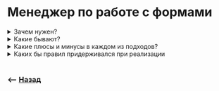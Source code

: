 # Менеджер по работе с формами  

<details>
<summary> Зачем нужен?</summary>

![illustration](https://raw.githubusercontent.com/webster6667/documentation/master/documentation-data/illustrations/dd-up.svg)

🎯 Самописки долго писать и отлаживать, и в итоге прийдеш к уже готовому решению крутящемся на одном и том же патерне   
🎯 Оборачивают все приложение одной фиксированной логикой        
🎯 Позволяет разделять чистый `ui`, `клиенсткую валидацию`, и `бизнес логику`    
&emsp;&emsp; 👆 Своего рода стор для формы  


![illustration](https://raw.githubusercontent.com/webster6667/documentation/master/documentation-data/illustrations/dd-down.svg)

</details>

<details>
<summary> Какие бывают?</summary>

![illustration](https://raw.githubusercontent.com/webster6667/documentation/master/documentation-data/illustrations/dd-up.svg)

🎯 Контролируемые      
&emsp;&emsp; 👆 Каждое действие проходит через стейт, и только после этого отрисовываеться, `Formik`    

🎯 Не контролируемые      
&emsp;&emsp; 👆 Каждый инпут управляеться императивным подходом, заранее заготовленными функциями используя рефы и ванильный `js`      

![illustration](https://raw.githubusercontent.com/webster6667/documentation/master/documentation-data/illustrations/dd-down.svg)

</details>

<details>
<summary> Какие плюсы и минусы в каждом из подходов?</summary>

![illustration](https://raw.githubusercontent.com/webster6667/documentation/master/documentation-data/illustrations/dd-up.svg)

🎯 Контролируемые      
&emsp;&emsp; ✅ Логика работы хорошо связана, простая и предсказуемая    
&emsp;&emsp;&emsp;&emsp; 👆 Из любого места внутри формы можно получить или изменить данные стора

&emsp;&emsp; ❌ Каждое микро событие (`touched`) перебирает весь стор  
&emsp;&emsp;&emsp;&emsp; 👆 Как результат либо много перерисовок, либо много кеширования      

---

🎯 Не контролируемые       
&emsp;&emsp; ✅ Меньше перерисовок, так как изменение инпутов происходит императивным путем    
&emsp;&emsp; ❌ Из за императивности гораздо сложнее выстроить связи между инпутами, а логика этих связей становиться не очевидной  

![illustration](https://raw.githubusercontent.com/webster6667/documentation/master/documentation-data/illustrations/dd-down.svg)

</details>

<details>
<summary> Каких бы правил придерживался при реализации </summary>

![illustration](https://raw.githubusercontent.com/webster6667/documentation/master/documentation-data/illustrations/dd-up.svg)

🎯 Разделять `ui` и `field` на два независимых слоя  
🎯 Хранить абстрактные `fields`, например `text, radio, number`      
🎯 Если логика работы одного и того же абстрактного `field` отличаются, то разбить абстракцию на два разных инстанса `primart`, `secondary`        
🎯 Работать с `validateSchema`, например `yup`        
🎯 Если данные ожидаемые формой, и данные возвращаемые с апи разняться в форматах, готовить отдельный обьект преобразованых данных функцией `getPrepareInitFormState`      
🎯 Если данные возвращаемые формой и модель ожидаемая `API` разняться, преобразовывать новый обьект фунцией `getPrepareDataForBackend`, в ивенте `onSubmit`  


![illustration](https://raw.githubusercontent.com/webster6667/documentation/master/documentation-data/illustrations/dd-down.svg)

</details>

<br>

### ⟵ **<a href="../../readme.md">Назад</a>**